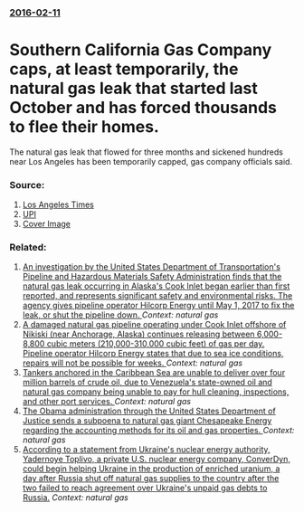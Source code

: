 ### [2016-02-11](/news/2016/02/11/index.md)

# Southern California Gas Company caps, at least temporarily, the natural gas leak that started last October and has forced thousands to flee their homes. 

The natural gas leak that flowed for three months and sickened hundreds near Los Angeles has been temporarily capped, gas company officials said.


### Source:

1. [Los Angeles Times](http://www.latimes.com/local/lanow/la-me-ln-porter-ranch-gas-leak-fix-20160211-story.html)
2. [UPI](http://www.upi.com/Top_News/US/2016/02/11/Massive-natural-gas-leak-near-Los-Angeles-finally-capped/6381455241476/?spt=hs&or=tn_us)
2. [Cover Image](http://cdnph.upi.com/sv/ph/og/i/6381455241476/2016/1/14552517489511/v2.1/Massive-natural-gas-leak-near-Los-Angeles-finally-capped.jpg)

### Related:

1. [An investigation by the United States Department of Transportation's Pipeline and Hazardous Materials Safety Administration finds that the natural gas leak occurring in Alaska's Cook Inlet began earlier than first reported, and represents significant safety and environmental risks. The agency gives pipeline operator Hilcorp Energy until May 1, 2017 to fix the leak, or shut the pipeline down. ](/news/2017/03/7/an-investigation-by-the-united-states-department-of-transportation-s-pipeline-and-hazardous-materials-safety-administration-finds-that-the-n.md) _Context: natural gas_
2. [A damaged natural gas pipeline operating under Cook Inlet offshore of Nikiski (near Anchorage, Alaska) continues releasing between 6,000-8,800 cubic meters (210,000-310,000 cubic feet) of gas per day. Pipeline operator Hilcorp Energy states that due to sea ice conditions, repairs will not be possible for weeks. ](/news/2017/03/3/a-damaged-natural-gas-pipeline-operating-under-cook-inlet-offshore-of-nikiski-near-anchorage-alaska-continues-releasing-between-6-000a8.md) _Context: natural gas_
3. [Tankers anchored in the Caribbean Sea are unable to deliver over four million barrels of crude oil, due to Venezuela's state-owned oil and natural gas company being unable to pay for hull cleaning, inspections, and other port services. ](/news/2017/01/26/tankers-anchored-in-the-caribbean-sea-are-unable-to-deliver-over-four-million-barrels-of-crude-oil-due-to-venezuela-s-state-owned-oil-and-n.md) _Context: natural gas_
4. [The Obama administration through the United States Department of Justice sends a subpoena to natural gas giant Chesapeake Energy regarding the accounting methods for its oil and gas properties. ](/news/2016/09/29/the-obama-administration-through-the-united-states-department-of-justice-sends-a-subpoena-to-natural-gas-giant-chesapeake-energy-regarding-t.md) _Context: natural gas_
5. [According to a statement from Ukraine's nuclear energy authority, Yadernoye Toplivo, a private U.S. nuclear energy company, ConverDyn, could begin helping Ukraine in the production of enriched uranium, a day after Russia shut off natural gas supplies to the country after the two failed to reach agreement over Ukraine's unpaid gas debts to Russia.](/news/2015/07/2/according-to-a-statement-from-ukraine-s-nuclear-energy-authority-yadernoye-toplivo-a-private-u-s-nuclear-energy-company-converdyn-could.md) _Context: natural gas_
